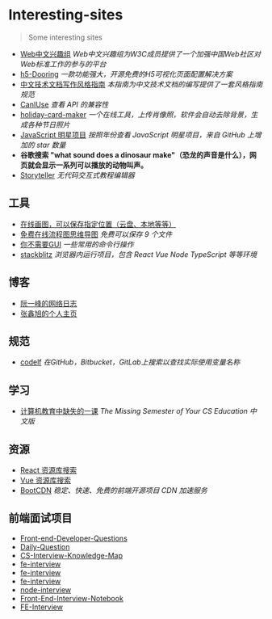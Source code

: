 # Interesting-sites

> Some interesting sites


- [Web中文兴趣组](https://github.com/w3c/chinese-ig) *Web中文兴趣组为W3C成员提供了一个加强中国Web社区对Web标准工作的参与的平台*
- [h5-Dooring](https://github.com/MrXujiang/h5-Dooring)  *一款功能强大，开源免费的H5可视化页面配置解决方案*
- [中文技术文档写作风格指南](https://zh-style-guide.readthedocs.io/zh_CN/latest/index.html)  *本指南为中文技术文档的编写提供了一套风格指南规范*
- [CanIUse](https://caniuse.com/) *查看 API 的兼容性*
- [holiday-card-maker](https://photoroom.com/holiday-card-maker/) *一个在线工具，上传肖像照，软件会自动去除背景，生成各种节日照片*
- [JavaScript 明星项目](https://risingstars.js.org/2020/zh) *按照年份查看 JavaScript 明星项目，来自 GitHub 上增加的 star 数量*
- **谷歌搜索 "what sound does a dinosaur make"（恐龙的声音是什么），网页就会显示一系列可以播放的动物叫声。**
- [Storyteller](https://storyteller.webzard.io/) *无代码交互式教程编辑器*

## 工具

- [在线画图，可以保存指定位置（云盘、本地等等）](https://app.diagrams.net/)
- [免费在线流程图思维导图](https://www.processon.com/) *免费可以保存 9 个文件*
- [你不需要GUI](https://github.com/you-dont-need/You-Dont-Need-GUI) *一些常用的命令行操作*
- [stackblitz](https://stackblitz.com/) *浏览器内运行项目，包含 React Vue Node TypeScript 等等环境*

## 博客

- [阮一峰的网络日志](http://www.ruanyifeng.com/blog/)
- [张鑫旭的个人主页](https://www.zhangxinxu.com/)

## 规范

- [codelf](https://unbug.github.io/codelf/) *在GitHub，Bitbucket，GitLab上搜索以查找实际使用变量名称*

## 学习

- [计算机教育中缺失的一课](https://missing-semester-cn.github.io/) *The Missing Semester of Your CS Education 中文版*

## 资源

- [React 资源库搜索](https://bestofreactjs.com)
- [Vue 资源库搜索](https://bestofvuejs.com)
- [BootCDN](https://www.bootcdn.cn/) *稳定、快速、免费的前端开源项目 CDN 加速服务*

## 前端面试项目

- [Front-end-Developer-Questions](https://github.com/h5bp/Front-end-Developer-Interview-Questions)
- [Daily-Question](https://github.com/shfshanyue/Daily-Question)
- [CS-Interview-Knowledge-Map](https://github.com/InterviewMap/CS-Interview-Knowledge-Map)
- [fe-interview](https://lucifer.ren/fe-interview)
- [fe-interview](https://github.com/biaochenxuying/blog/blob/master/interview/fe-interview.md)
- [fe-interview](https://github.com/haizlin/fe-interview)
- [node-interview](https://github.com/ElemeFE/node-interview/tree/master/sections/zh-cn)
- [Front-End-Interview-Notebook](https://github.com/CavsZhouyou/Front-End-Interview-Notebook)
- [FE-Interview](https://github.com/lgwebdream/FE-Interview)
